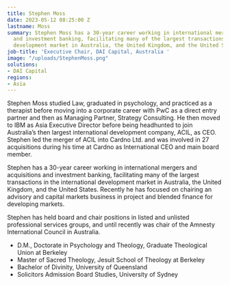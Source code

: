 ```yaml
---
title: Stephen Moss
date: 2023-05-12 08:25:00 Z
lastname: Moss
summary: Stephen Moss has a 30-year career working in international mergers and acquisitions
  and investment banking, facilitating many of the largest transactions in the international
  development market in Australia, the United Kingdom, and the United States.
job-title: 'Executive Chair, DAI Capital, Australia '
image: "/uploads/StephenMoss.png"
solutions:
- DAI Capital
regions:
- Asia
---
```


Stephen Moss studied Law, graduated in psychology, and practiced as a therapist before moving into a corporate career with PwC as a direct entry partner and then as Managing Partner, Strategy Consulting. He then moved to IBM as Asia Executive Director before being headhunted to join Australia’s then largest international development company, ACIL, as CEO. Stephen led the merger of ACIL into Cardno Ltd. and was involved in 27 acquisitions during his time at Cardno as International CEO and main board member.
 
Stephen has a 30-year career working in international mergers and acquisitions and investment banking, facilitating many of the largest transactions in the international development market in Australia, the United Kingdom, and the United States. Recently he has focused on chairing an advisory and capital markets business in project and blended finance for developing markets.

Stephen has held board and chair positions in listed and unlisted professional services groups, and until recently was chair of the Amnesty International Council in Australia.

* D.M., Doctorate in Psychology and Theology, Graduate Theological Union at Berkeley 
* Master of Sacred Theology, Jesuit School of Theology at Berkeley 
* Bachelor of Divinity, University of Queensland 
* Solicitors Admission Board Studies, University of Sydney 